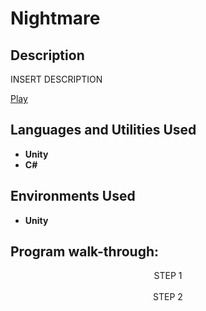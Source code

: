 <h1>Nightmare</h1>

<h2>Description</h2>
INSERT DESCRIPTION

[Play](https://nightmare-game.netlify.app/)
<br />


<h2>Languages and Utilities Used</h2>

- <b>Unity</b> 
- <b>C#</b>

<h2>Environments Used </h2>

- <b>Unity</b>

<h2>Program walk-through:</h2>

<p align="center">
STEP 1 <br/>
<img src=""/>
<br />
<br />STEP 2 <br/>
<img src=""/>
<br />
<br />
</p>

<!--
 ```diff
- text in red
+ text in green
! text in orange
# text in gray
@@ text in purple (and bold)@@
```
--!>
